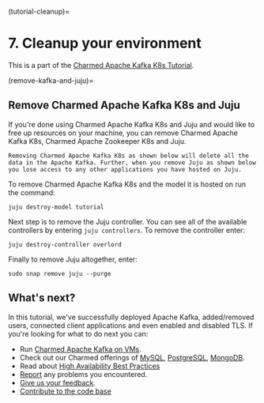 (tutorial-cleanup)=
# 7. Cleanup your environment

This is a part of the [Charmed Apache Kafka K8s Tutorial](index.md).

(remove-kafka-and-juju)=
## Remove Charmed Apache Kafka K8s and Juju

If you're done using Charmed Apache Kafka K8s and Juju and would like to free up resources on your machine, you can remove Charmed Apache Kafka K8s, Charmed Apache Zookeeper K8s and Juju.

```{caution}
Removing Charmed Apache Kafka K8s as shown below will delete all the data in the Apache Kafka. Further, when you remove Juju as shown below you lose access to any other applications you have hosted on Juju.
```

To remove Charmed Apache Kafka K8s and the model it is hosted on run the command:

```shell
juju destroy-model tutorial
```

Next step is to remove the Juju controller. You can see all of the available controllers by entering `juju controllers`. To remove the controller enter:

```shell
juju destroy-controller overlord
```

Finally to remove Juju altogether, enter:

```shell
sudo snap remove juju --purge
```

## What's next?

In this tutorial, we've successfully deployed Apache Kafka, added/removed users, connected client applications and even enabled and disabled TLS. 
If you're looking for what to do next you can:

- Run [Charmed Apache Kafka on VMs](https://github.com/canonical/kafka-operator).
- Check out our Charmed offerings of [MySQL](https://charmhub.io/mysql-k8s), [PostgreSQL](https://charmhub.io/postgresql-k8s), [MongoDB](https://charmhub.io/mongodb-k8s).
- Read about [High Availability Best Practices](https://canonical.com/blog/database-high-availability)
- [Report](https://github.com/canonical/kafka-k8s-operator/issues) any problems you encountered.
- [Give us your feedback](https://matrix.to/#/#charmhub-data-platform:ubuntu.com).
- [Contribute to the code base](https://github.com/canonical/kafka-k8s-operator)
